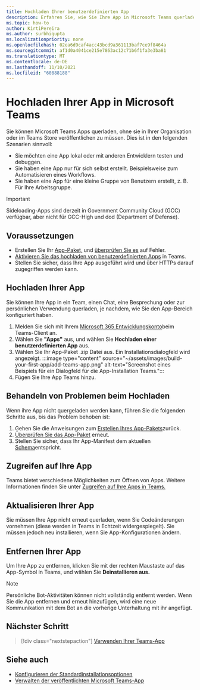 ```yaml
---
title: Hochladen Ihrer benutzerdefinierten App
description: Erfahren Sie, wie Sie Ihre App in Microsoft Teams querladen. Sideloading ist beim Testen und Debuggen einer App während der Entwicklung üblich.
ms.topic: how-to
author: KirtiPereira
ms.author: surbhigupta
ms.localizationpriority: none
ms.openlocfilehash: 02ea6d9caf4acc43bcd9a361113baf7ce9f8464a
ms.sourcegitcommit: af1d0a4041ce215e7863ac12c71b6f1fa3e3ba81
ms.translationtype: MT
ms.contentlocale: de-DE
ms.lasthandoff: 11/10/2021
ms.locfileid: "60888188"
---
```

# <a name="upload-your-app-in-microsoft-teams"></a>Hochladen Ihrer App in Microsoft Teams

Sie können Microsoft Teams Apps querladen, ohne sie in Ihrer Organisation oder im Teams Store veröffentlichen zu müssen. Dies ist in den folgenden Szenarien sinnvoll:

* Sie möchten eine App lokal oder mit anderen Entwicklern testen und debuggen.
* Sie haben eine App nur für sich selbst erstellt. Beispielsweise zum Automatisieren eines Workflows.
* Sie haben eine App für eine kleine Gruppe von Benutzern erstellt, z. B. Für Ihre Arbeitsgruppe.

> [!IMPORTANT]
> Sideloading-Apps sind derzeit in Government Community Cloud (GCC) verfügbar, aber nicht für GCC-High und dod (Department of Defense).

## <a name="prerequisites"></a>Voraussetzungen

* Erstellen Sie Ihr [App-Paket,](~/concepts/build-and-test/apps-package.md) und [überprüfen Sie es](https://dev.teams.microsoft.com/appvalidation.html) auf Fehler.
* [Aktivieren Sie das hochladen von benutzerdefinierten Apps](~/concepts/build-and-test/prepare-your-o365-tenant.md#enable-custom-teams-apps-and-turn-on-custom-app-uploading) in Teams.
* Stellen Sie sicher, dass Ihre App ausgeführt wird und über HTTPs darauf zugegriffen werden kann.

## <a name="upload-your-app"></a>Hochladen Ihrer App

Sie können Ihre App in ein Team, einen Chat, eine Besprechung oder zur persönlichen Verwendung querladen, je nachdem, wie Sie den App-Bereich konfiguriert haben.

1. Melden Sie sich mit Ihrem [Microsoft 365 Entwicklungskonto](~/build-your-first-app/build-and-run.md#prerequisites)beim Teams-Client an.
1. Wählen Sie **"Apps"** aus, und wählen Sie **Hochladen einer benutzerdefinierten App** aus.
1. Wählen Sie Ihr App-Paket .zip Datei aus. Ein Installationsdialogfeld wird angezeigt.
:::image type="content" source="~/assets/images/build-your-first-app/add-teams-app.png" alt-text="Screenshot eines Beispiels für ein Dialogfeld für die App-Installation Teams.":::
1. Fügen Sie Ihre App Teams hinzu.

## <a name="troubleshoot-upload-issues"></a>Behandeln von Problemen beim Hochladen

Wenn ihre App nicht quergeladen werden kann, führen Sie die folgenden Schritte aus, bis das Problem behoben ist:

1. Gehen Sie die Anweisungen zum [Erstellen Ihres App-Pakets](../../concepts/build-and-test/apps-package.md)zurück.
1. [Überprüfen Sie das App-Paket](https://dev.teams.microsoft.com/appvalidation.html) erneut.
1. Stellen Sie sicher, dass Ihr App-Manifest dem aktuellen [Schema](../../resources/schema/manifest-schema.md)entspricht.

## <a name="access-your-app"></a>Zugreifen auf Ihre App

Teams bietet verschiedene Möglichkeiten zum Öffnen von Apps. Weitere Informationen finden Sie unter [Zugreifen auf Ihre Apps in Teams.](https://support.microsoft.com/office/access-your-apps-in-teams-0758cb09-9e85-40e7-a974-51df7734646a)

## <a name="update-your-app"></a>Aktualisieren Ihrer App

Sie müssen Ihre App nicht erneut querladen, wenn Sie Codeänderungen vornehmen (diese werden in Teams in Echtzeit widergespiegelt). Sie müssen jedoch neu installieren, wenn Sie App-Konfigurationen ändern.

## <a name="remove-your-app"></a>Entfernen Ihrer App

Um Ihre App zu entfernen, klicken Sie mit der rechten Maustaste auf das App-Symbol in Teams, und wählen Sie **Deinstallieren aus.**

> [!NOTE]
> Persönliche Bot-Aktivitäten können nicht vollständig entfernt werden. Wenn Sie die App entfernen und erneut hinzufügen, wird eine neue Kommunikation mit dem Bot an die vorherige Unterhaltung mit ihr angefügt.

## <a name="next-step"></a>Nächster Schritt

> [!div class="nextstepaction"]
> [Verwenden Ihrer Teams-App](https://support.microsoft.com/office/apps-and-services-cc1fba57-9900-4634-8306-2360a40c665b?ui=en-us&rs=en-us&ad=us)

## <a name="see-also"></a>Siehe auch

* [Konfigurieren der Standardinstallationsoptionen](~/concepts/deploy-and-publish/add-default-install-scope.md)
* [Verwalten der veröffentlichten Microsoft Teams-App](~/concepts/deploy-and-publish/appsource/post-publish/overview.md)
